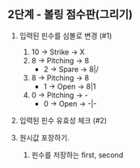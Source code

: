 ## 2단계 - 볼링 점수판(그리기)
1. 입력된 핀수를 심볼로 변경 (#1)
    1. 10 -> Strike -> X
    1. 8 -> Pitching -> 8
        * 2 -> Spare -> 8|/
    1. 8 -> Pitching -> 8
        * 1 -> Open -> 8|1
    1. 0 -> Pitching -> -
        *  0 -> Open -> -|-

1. 입력된 핀수 유효성 체크 (#2)

1. 원시값 포장하기.
    1. 핀수를 저장하는 first, second